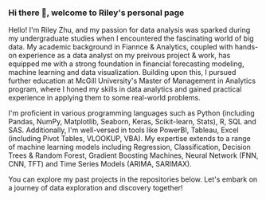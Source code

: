 ### Hi there 👋, welcome to Riley's personal page 

Hello! I'm Riley Zhu, and my passion for data analysis was sparked during my undergraduate studies when I encountered the fascinating world of big data. My academic background in Fiannce & Analytics, coupled with hands-on experience as a data analyst on my preivous project & work, has equipped me with a strong foundation in financial forecasting modeling, machine learning and data visualization. Building upon this, I pursued further education at McGill University's Master of Management in Analytics program, where I honed my skills in data analytics and gained practical experience in applying them to some real-world problems.

I'm proficient in various programming languages such as Python (including Pandas, NumPy, Matplotlib, Seaborn, Keras, Scikit-learn, Stats), R, SQL and SAS. Additionally, I'm well-versed in tools like PowerBI, Tableau, Excel (including Pivot Tables, VLOOKUP, VBA). My expertise extends to a range of machine learning models including Regression, Classification, Decision Trees & Random Forest, Gradient Boosting Machines, Neural Network (FNN, CNN, TFT) and Time Series Models (ARIMA, SARIMAX).

You can explore my past projects in the repositories below. Let's embark on a journey of data exploration and discovery together!

<!--
**RileyXiaoyu/RileyXiaoyu** is a ✨ _special_ ✨ repository because its `README.md` (this file) appears on your GitHub profile.

Here are some ideas to get you started:

- 🔭 I’m currently working on ...
- 🌱 I’m currently learning ...
- 👯 I’m looking to collaborate on ...
- 🤔 I’m looking for help with ...
- 💬 Ask me about ...
- 📫 How to reach me: ...
- 😄 Pronouns: ...
- ⚡ Fun fact: ...
-->
